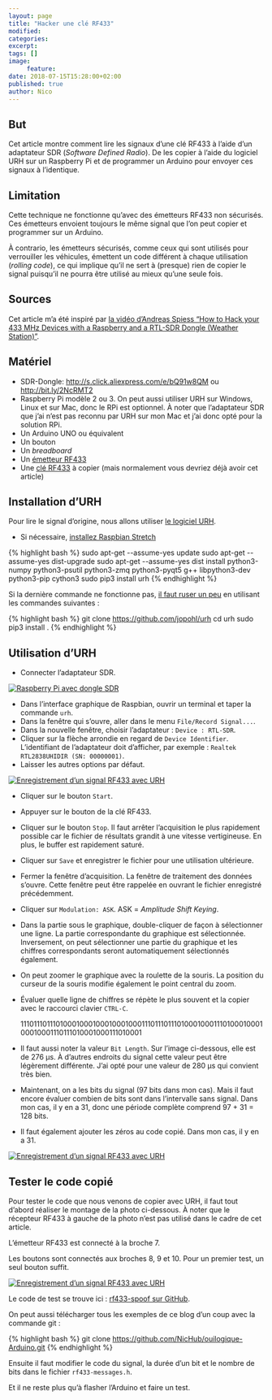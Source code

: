 ```yaml
---
layout: page
title: "Hacker une clé RF433"
modified:
categories:
excerpt:
tags: []
image:
     feature:
date: 2018-07-15T15:28:00+02:00
published: true
author: Nico
---
```




## But

Cet article montre comment lire les signaux d’une clé RF433 à l’aide d’un adaptateur SDR (*Software Defined Radio*). De les copier à l’aide du logiciel URH sur un Raspberry Pi et de programmer un Arduino pour envoyer ces signaux à l’identique.

## Limitation

Cette technique ne fonctionne qu’avec des émetteurs RF433 non sécurisés. Ces émetteurs envoient toujours le même signal que l’on peut copier et programmer sur un Arduino.

À contrario, les émetteurs sécurisés, comme ceux qui sont utilisés pour verrouiller les véhicules, émettent un code différent à chaque utilisation (*rolling code*), ce qui implique qu’il ne sert à (presque) rien de copier le signal puisqu’il ne pourra être utilisé au mieux qu’une seule fois.

## Sources

Cet article m’a été inspiré par [la vidéo d’Andreas Spiess “How to Hack your 433 MHz Devices with a Raspberry and a RTL-SDR Dongle (Weather Station)”][Video Andreas].

## Matériel

- SDR-Dongle: <http://s.click.aliexpress.com/e/bQ91w8QM> ou <http://bit.ly/2NcRMT2>
- Raspberry Pi modèle 2 ou 3. On peut aussi utiliser URH sur Windows, Linux et sur Mac, donc le RPi est optionnel. À noter que l’adaptateur SDR que j’ai n’est pas reconnu par URH sur mon Mac et j’ai donc opté pour la solution RPi.
- Un Arduino UNO ou équivalent
- Un bouton
- Un *breadboard*
- Un [émetteur RF433][émetteur RF433]
- Une [clé RF433][clé RF433] à copier (mais normalement vous devriez déjà avoir cet article)

## Installation d’URH

Pour lire le signal d’origine, nous allons utiliser [le logiciel URH][URH GitHub].

- Si nécessaire, [installez Raspbian Stretch][installer Raspbian Stretch]


{% highlight bash %}
sudo apt-get --assume-yes update
sudo apt-get --assume-yes dist-upgrade
sudo apt-get --assume-yes dist install python3-numpy python3-psutil python3-zmq python3-pyqt5 g++ libpython3-dev python3-pip cython3
sudo pip3 install urh
{% endhighlight %}

Si la dernière commande ne fonctionne pas, [il faut ruser un peu][truc install URH] en utilisant les commandes suivantes :

{% highlight bash %}
git clone https://github.com/jopohl/urh
cd urh
sudo pip3 install .
{% endhighlight %}

## Utilisation d’URH

- Connecter l’adaptateur SDR.

[![Raspberry Pi avec dongle SDR][image-1]][image-1]

- Dans l’interface graphique de Raspbian, ouvrir un terminal et taper la commande `urh`.
- Dans la fenêtre qui s’ouvre, aller dans le menu `File/Record Signal...`.
- Dans la nouvelle fenêtre, choisir l’adaptateur : `Device : RTL-SDR`.
- Cliquer sur la flèche arrondie en regard de `Device Identifier`. L’identifiant de l’adaptateur doit d’afficher, par exemple : `Realtek RTL2838UHIDIR (SN: 00000001)`.
- Laisser les autres options par défaut.

[![Enregistrement d’un signal RF433 avec URH][image-2]][image-2]

- Cliquer sur le bouton `Start`.
- Appuyer sur le bouton de la clé RF433.
- Cliquer sur le bouton `Stop`. Il faut arrêter l’acquisition le plus rapidement possible car le fichier de résultats grandit à une vitesse vertigineuse. En plus, le buffer est rapidement saturé.
- Cliquer sur `Save` et enregistrer le fichier pour une utilisation ultérieure.
- Fermer la fenêtre d’acquisition. La fenêtre de traitement des données s’ouvre. Cette fenêtre peut être rappelée en ouvrant le fichier enregistré précédemment.
- Cliquer sur `Modulation: ASK`. ASK = *Amplitude Shift Keying*.
- Dans la partie sous le graphique, double-cliquer de façon à sélectionner une ligne. La partie correspondante du graphique est sélectionnée. Inversement, on peut sélectionner une partie du graphique et les chiffres correspondants seront automatiquement sélectionnés également.
- On peut zoomer le graphique avec la roulette de la souris. La position du curseur de la souris modifie également le point central du zoom.
- Évaluer quelle ligne de chiffres se répète le plus souvent et la copier avec le raccourci clavier `CTRL-C`.

    1110111011101000100010001000100011101110111010001000111010001000100010001110111010001000111010001

- Il faut aussi noter la valeur `Bit Length`. Sur l’image ci-dessous, elle est de 276 µs. À d’autres endroits du signal cette valeur peut être légèrement différente. J’ai opté pour une valeur de 280 µs qui convient très bien.
- Maintenant, on a les bits du signal (97 bits dans mon cas). Mais il faut encore évaluer combien de bits sont dans l’intervalle sans signal. Dans mon cas, il y en a 31, donc une période complète comprend 97 + 31 = 128 bits.
- Il faut également ajouter les zéros au code copié. Dans mon cas, il y en a 31.


[![Enregistrement d’un signal RF433 avec URH][image-3]][image-3]


## Tester le code copié

Pour tester le code que nous venons de copier avec URH, il faut tout d’abord réaliser le montage de la photo ci-dessous. À noter que le récepteur RF433 à gauche de la photo n’est pas utilisé dans le cadre de cet article.

L’émetteur RF433 est connecté à la broche 7.

Les boutons sont connectés aux broches 8, 9 et 10. Pour un premier test, un seul bouton suffit.

[![Enregistrement d’un signal RF433 avec URH][image-4]][image-4]

Le code de test se trouve ici : [rf433-spoof sur GitHub][rf433-spoof sur GitHub].

On peut aussi télécharger tous les exemples de ce blog d’un coup avec la commande git :

{% highlight bash %}
git clone https://github.com/NicHub/ouilogique-Arduino.git
{% endhighlight %}

Ensuite il faut modifier le code du signal, la durée d’un bit et le nombre de bits dans le fichier `rf433-messages.h`.

Et il ne reste plus qu’à flasher l’Arduino et faire un test.



[Video Andreas]: https://www.youtube.com/watch?v=L0fSEbGEY-Q

[URH GitHub]: https://github.com/jopohl/urh

[installer Raspbian Stretch]: [https://ouilogique.com/installer-raspian-stretch/]

[truc install URH]: https://github.com/jopohl/urh/issues/502

[image-1]: ../../files/2018-07-15-hacker-une-cle-rf433/hacker-une-cle-rf433-001.jpg

[image-2]: ../../files/2018-07-15-hacker-une-cle-rf433/hacker-une-cle-rf433-002.jpg

[image-3]: ../../files/2018-07-15-hacker-une-cle-rf433/hacker-une-cle-rf433-003.jpg

[image-4]: ../../files/2018-07-15-hacker-une-cle-rf433/hacker-une-cle-rf433-004.jpg

[rf433-spoof sur GitHub]: https://github.com/NicHub/ouilogique-Arduino/tree/master/rf433-spoof

[émetteur RF433]: https://fr.aliexpress.com/item/1Lot-1-pair-2pcs-RF-wireless-receiver-module-transmitter-module-Ordinary-super-regeneration-315-433MHZ-DC5V/968306683.html

[clé RF433]: https://fr.aliexpress.com/item/Universal-2-Channels-Electric-Garage-Door-Cloning-Remote-Control-Key-Fob-433mhz/32816768549.html